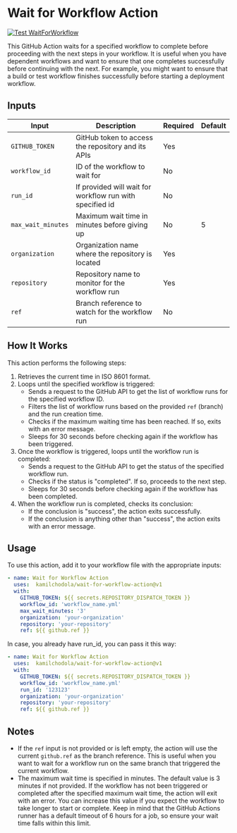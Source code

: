 # Wait for Workflow Action

[![Test WaitForWorkflow](https://github.com/kamilchodola/wait-for-workflow-action/actions/workflows/test.yml/badge.svg)](https://github.com/kamilchodola/wait-for-workflow-action/actions/workflows/test.yml)

This GitHub Action waits for a specified workflow to complete before proceeding with the next steps in your workflow. It is useful when you have dependent workflows and want to ensure that one completes successfully before continuing with the next. For example, you might want to ensure that a build or test workflow finishes successfully before starting a deployment workflow.

## Inputs

| Input            | Description                                         | Required | Default |
|------------------|-----------------------------------------------------|----------|---------|
| `GITHUB_TOKEN`   | GitHub token to access the repository and its APIs  | Yes      |         |
| `workflow_id`    | ID of the workflow to wait for                      | No       |         |
| `run_id`         | If provided will wait for workflow run with specified id                     | No       |         |
| `max_wait_minutes`| Maximum wait time in minutes before giving up      | No       | 5       |
| `organization`   | Organization name where the repository is located   | Yes      |         |
| `repository`     | Repository name to monitor for the workflow run     | Yes      |         |
| `ref`            | Branch reference to watch for the workflow run      | No       |         |

## How It Works

This action performs the following steps:

1. Retrieves the current time in ISO 8601 format.
2. Loops until the specified workflow is triggered:
   - Sends a request to the GitHub API to get the list of workflow runs for the specified workflow ID.
   - Filters the list of workflow runs based on the provided `ref` (branch) and the run creation time.
   - Checks if the maximum waiting time has been reached. If so, exits with an error message.
   - Sleeps for 30 seconds before checking again if the workflow has been triggered.
3. Once the workflow is triggered, loops until the workflow run is completed:
   - Sends a request to the GitHub API to get the status of the specified workflow run.
   - Checks if the status is "completed". If so, proceeds to the next step.
   - Sleeps for 30 seconds before checking again if the workflow has been completed.
4. When the workflow run is completed, checks its conclusion:
   - If the conclusion is "success", the action exits successfully.
   - If the conclusion is anything other than "success", the action exits with an error message.


## Usage

To use this action, add it to your workflow file with the appropriate inputs:

```yaml
- name: Wait for Workflow Action
  uses:  kamilchodola/wait-for-workflow-action@v1
  with:
    GITHUB_TOKEN: ${{ secrets.REPOSITORY_DISPATCH_TOKEN }}
    workflow_id: 'workflow_name.yml'
    max_wait_minutes: '3'
    organization: 'your-organization'
    repository: 'your-repository'
    ref: ${{ github.ref }}
```

In case, you already have run_id, you can pass it this way:

```yaml
- name: Wait for Workflow Action
  uses:  kamilchodola/wait-for-workflow-action@v1
  with:
    GITHUB_TOKEN: ${{ secrets.REPOSITORY_DISPATCH_TOKEN }}
    workflow_id: 'workflow_name.yml'
    run_id: '123123'
    organization: 'your-organization'
    repository: 'your-repository'
    ref: ${{ github.ref }}
```

## Notes

- If the `ref` input is not provided or is left empty, the action will use the current `github.ref` as the branch reference. This is useful when you want to wait for a workflow run on the same branch that triggered the current workflow.
- The maximum wait time is specified in minutes. The default value is 3 minutes if not provided. If the workflow has not been triggered or completed after the specified maximum wait time, the action will exit with an error. You can increase this value if you expect the workflow to take longer to start or complete. Keep in mind that the GitHub Actions runner has a default timeout of 6 hours for a job, so ensure your wait time falls within this limit.
